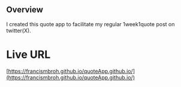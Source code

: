 ## Overview
I created this quote app to facilitate my regular 1week1quote post on twitter(X).
# Live URL
[https://francismbroh.github.io/quoteApp.github.io/](https://francismbroh.github.io/quoteApp.github.io/)
